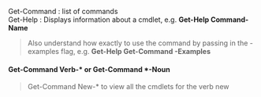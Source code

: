 Get-Command : list of commands<br>
Get-Help : Displays information about a cmdlet, e.g. <b>Get-Help Command-Name</b>
> Also understand how exactly to use the command by passing in the -examples flag, e.g. <b>Get-Help Get-Command -Examples</b>
#### Get-Command Verb-* or Get-Command *-Noun
> Get-Command New-* to view all the cmdlets for the verb new</b>
